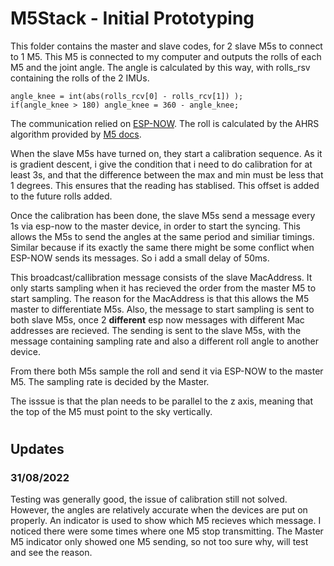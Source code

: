 # M5Stack - Initial Prototyping

This folder contains the master and slave codes, for 2 slave M5s to connect to 1 M5. This M5 is connected to my computer and outputs the rolls of each M5 and the joint angle. The angle is calculated by this way, with rolls_rsv containing the rolls of the 2 IMUs.

    angle_knee = int(abs(rolls_rcv[0] - rolls_rcv[1]) );
    if(angle_knee > 180) angle_knee = 360 - angle_knee;

The communication relied on [ESP-NOW](https://randomnerdtutorials.com/esp-now-esp32-arduino-ide/). The roll is calculated by the AHRS algorithm provided by [M5 docs](https://docs.m5stack.com/en/api/atom/mpu).

When the slave M5s have turned on, they start a calibration sequence. As it is gradient descent, i give the condition that i need to do calibration for at least 3s, and that the difference between the max and min must be less that 1 degrees. This ensures that the reading has stablised. This offset is added to the future rolls added.

Once the calibration has been done, the slave M5s send a message every 1s via esp-now to the master device, in order to start the syncing. This allows the M5s to send the angles at the same period and similiar timings. Similar because if its exactly the same there might be some conflict when ESP-NOW sends its messages. So i add a small delay of 50ms.

This broadcast/callibration message consists of the slave MacAddress. It only starts sampling when it has recieved the order from the master M5 to start sampling. The reason for the MacAddress is that this allows the M5 master to differentiate M5s. Also, the message to start sampling is sent to both slave M5s, once 2 **different** esp now messages with different Mac addresses are recieved. The sending is sent to the slave M5s, with the message containing sampling rate and also a different roll angle to another device. 

From there both M5s sample the roll and send it via ESP-NOW to the master M5. The sampling rate is decided by the Master. 

The isssue is that the plan needs to be parallel to the z axis, meaning that the top of the M5 must point to the sky vertically.

#
## Updates
### 31/08/2022
Testing was generally good, the issue of calibration still not solved. However, the angles are relatively accurate when the devices are put on properly. An indicator is used to show which M5 recieves which message. I noticed there were some times where one M5 stop transmitting. The Master M5 indicator only showed one M5 sending, so not too sure why, will test and see the reason.
